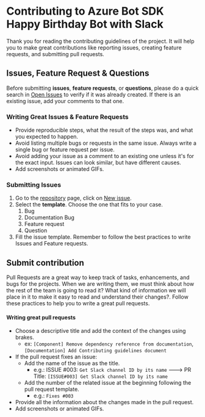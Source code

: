# Contributing to Azure Bot SDK Happy Birthday Bot with Slack

Thank you for reading the contributing guidelines of the project. It will help you to make great contributions like reporting issues, creating feature requests, and submitting pull requests.

## Issues, Feature Request & Questions

Before submitting **issues**, **feature requests**, or **questions**, please do a quick search in [Open Issues](https://github.com/southworks/azure-botsdk-happybirthday-bot/issues) to verify if it was already created. If there is an existing issue, add your comments to that one.

### Writing Great Issues & Feature Requests

- Provide reproducible steps, what the result of the steps was, and what you expected to happen.
- Avoid listing multiple bugs or requests in the same issue. Always write a single bug or feature request per issue.
- Avoid adding your issue as a comment to an existing one unless it's for the exact input. Issues can look similar, but have different causes.
- Add screenshots or animated GIFs.

### Submitting Issues

1. Go to the [repository](https://github.com/southworks/azure-botsdk-happybirthday-bot) page, click on [New issue](https://github.com/southworks/azure-botsdk-happybirthday-bot/issues/new/choose).
2. Select the **template**. Choose the one that fits to your case.
   1. Bug
   2. Documentation Bug
   3. Feature request
   4. Question
3. Fill the issue template. Remember to follow the best practices to write Issues and Feature requests.

## Submit contribution

Pull Requests are a great way to keep track of tasks, enhancements, and bugs for the projects. When we are writing them, we must think about how the rest of the team is going to read it? What kind of information we will place in it to make it easy to read and understand their changes?. Follow these practices to help you to write a great pull requests.

#### Writing great pull requests

- Choose a descriptive title and add the context of the changes using brakes.
  - ex: `[Component] Remove dependency reference from documentation`, `[Documentation] Add Contributing guidelines document`
- If the pull request fixes an issue:
  - Add the name of the issue as the title.
    - e.g.: ISSUE #003: `Get Slack channel ID by its name` ---> PR Title: `[ISSUE#003] Get Slack channel ID by its name`
  - Add the number of the related issue at the beginning following the pull request template.
    - e.g.: `Fixes #003`
- Provide all the information about the changes made in the pull request.
- Add screenshots or animated GIFs.
